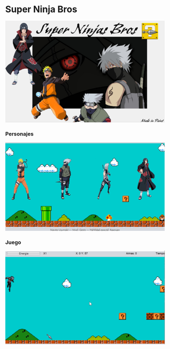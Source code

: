 # Super Ninja Bros
![Welcome](docs/images/welcome.png)

### Personajes
![Players](docs/images/select-player.gif)

### Juego
![Game](docs/images/demo.gif)
